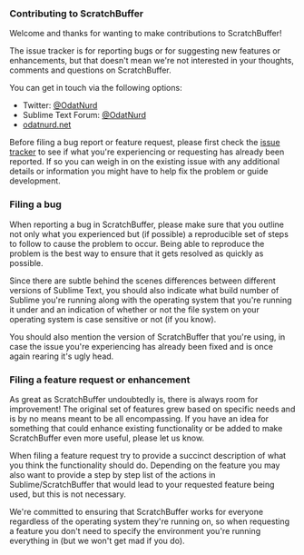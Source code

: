 ### Contributing to ScratchBuffer

Welcome and thanks for wanting to make contributions to ScratchBuffer!

The issue tracker is for reporting bugs or for suggesting new features or
enhancements, but that doesn't mean we're not interested in your thoughts,
comments and questions on ScratchBuffer.

You can get in touch via the following options:

 * Twitter: [@OdatNurd](https://twitter.com/OdatNurd)
 * Sublime Text Forum: [@OdatNurd](https://forum.sublimetext.com/users/odatnurd/activity)
 * [odatnurd.net](https://odatnurd.net)

Before filing a bug report or feature request, please first check the
[issue tracker](https://github.com/STealthy-and-haSTy/ScratchBuffer/issues)
to see if what you're experiencing or requesting has already been reported. If
so you can weigh in on the existing issue with any additional details or
information you might have to help fix the problem or guide development.


### Filing a bug

When reporting a bug in ScratchBuffer, please make sure that you outline not
only what you experienced but (if possible) a reproducible set of steps to
follow to cause the problem to occur. Being able to reproduce the problem is
the best way to ensure that it gets resolved as quickly as possible.

Since there are subtle behind the scenes differences between different versions
of Sublime Text, you should also indicate what build number of Sublime you're
running along with the operating system that you're running it under and an
indication of whether or not the file system on your operating system is case
sensitive or not (if you know).

You should also mention the version of ScratchBuffer that you're using, in case
the issue you're experiencing has already been fixed and is once again rearing
it's ugly head.


### Filing a feature request or enhancement

As great as ScratchBuffer undoubtedly is, there is always room for improvement!
The original set of features grew based on specific needs and is by no means
meant to be all encompassing. If you have an idea for something that could
enhance existing functionality or be added to make ScratchBuffer even more
useful, please let us know.

When filing a feature request try to provide a succinct description of what you
think the functionality should do. Depending on the feature you may also want
to provide a step by step list of the actions in Sublime/ScratchBuffer that
would lead to your requested feature being used, but this is not necessary.

We're committed to ensuring that ScratchBuffer works for everyone regardless of
the operating system they're running on, so when requesting a feature you don't
need to specify the environment you're running everything in (but we won't get
mad if you do).
